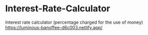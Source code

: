 # Interest-Rate-Calculator
Interest rate calculator (percentage charged for the use of money)
https://luminous-banoffee-d6c003.netlify.app/
